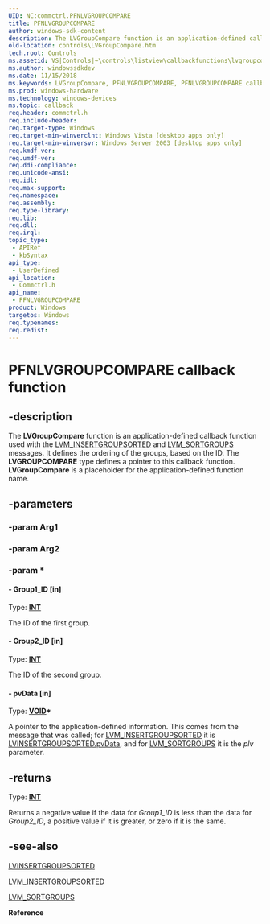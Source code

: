 ```yaml
---
UID: NC:commctrl.PFNLVGROUPCOMPARE
title: PFNLVGROUPCOMPARE
author: windows-sdk-content
description: The LVGroupCompare function is an application-defined callback function used with the LVM_INSERTGROUPSORTED and LVM_SORTGROUPS messages.
old-location: controls\LVGroupCompare.htm
tech.root: Controls
ms.assetid: VS|Controls|~\controls\listview\callbackfunctions\lvgroupcompare.htm
ms.author: windowssdkdev
ms.date: 11/15/2018
ms.keywords: LVGroupCompare, PFNLVGROUPCOMPARE, PFNLVGROUPCOMPARE callback, PFNLVGROUPCOMPARE callback function [Windows Controls], _win32_LVGroupCompare, _win32_LVGroupCompare_cpp, commctrl/PFNLVGROUPCOMPARE, controls.LVGroupCompare, controls._win32_LVGroupCompare
ms.prod: windows-hardware
ms.technology: windows-devices
ms.topic: callback
req.header: commctrl.h
req.include-header: 
req.target-type: Windows
req.target-min-winverclnt: Windows Vista [desktop apps only]
req.target-min-winversvr: Windows Server 2003 [desktop apps only]
req.kmdf-ver: 
req.umdf-ver: 
req.ddi-compliance: 
req.unicode-ansi: 
req.idl: 
req.max-support: 
req.namespace: 
req.assembly: 
req.type-library: 
req.lib: 
req.dll: 
req.irql: 
topic_type:
 - APIRef
 - kbSyntax
api_type:
 - UserDefined
api_location:
 - Commctrl.h
api_name:
 - PFNLVGROUPCOMPARE
product: Windows
targetos: Windows
req.typenames: 
req.redist: 
---
```


# PFNLVGROUPCOMPARE callback function


## -description


The <b>LVGroupCompare</b> function is an application-defined callback function used with the <a href="https://msdn.microsoft.com/en-us/library/Bb761105(v=VS.85).aspx">LVM_INSERTGROUPSORTED</a> and <a href="https://msdn.microsoft.com/en-us/library/Bb761225(v=VS.85).aspx">LVM_SORTGROUPS</a> messages. It defines the ordering of the groups, based on the ID. The 
			<b>LVGROUPCOMPARE</b> type defines a pointer to this callback function. <b>LVGroupCompare</b> is a placeholder for the application-defined function name. 


## -parameters




### -param Arg1


### -param Arg2


### -param *








#### - Group1_ID [in]

Type: <b><a href="https://msdn.microsoft.com/en-us/library/Aa383751(v=VS.85).aspx">INT</a></b>

The ID of the first group.


#### - Group2_ID [in]

Type: <b><a href="https://msdn.microsoft.com/en-us/library/Aa383751(v=VS.85).aspx">INT</a></b>

The ID of the second group.


#### - pvData [in]

Type: <b><a href="https://msdn.microsoft.com/en-us/library/Aa383751(v=VS.85).aspx">VOID</a>*</b>

A pointer to the application-defined information. This comes from the message that was called; for <a href="https://msdn.microsoft.com/en-us/library/Bb761105(v=VS.85).aspx">LVM_INSERTGROUPSORTED</a> it is <a href="https://msdn.microsoft.com/en-us/library/Bb774756(v=VS.85).aspx">LVINSERTGROUPSORTED.pvData</a>, and for <a href="https://msdn.microsoft.com/en-us/library/Bb761225(v=VS.85).aspx">LVM_SORTGROUPS</a> it is the <i>plv</i> parameter.


## -returns



Type: <b><a href="https://msdn.microsoft.com/en-us/library/Aa383751(v=VS.85).aspx">INT</a></b>

Returns a negative value if the data for <i>Group1_ID</i> is less than the data for <i>Group2_ID</i>, a positive value if it is greater, or zero if it is the same.




## -see-also




<a href="https://msdn.microsoft.com/en-us/library/Bb774756(v=VS.85).aspx">LVINSERTGROUPSORTED</a>



<a href="https://msdn.microsoft.com/en-us/library/Bb761105(v=VS.85).aspx">LVM_INSERTGROUPSORTED</a>



<a href="https://msdn.microsoft.com/en-us/library/Bb761225(v=VS.85).aspx">LVM_SORTGROUPS</a>



<b>Reference</b>
 

 

